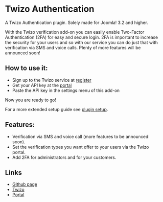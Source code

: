 Twizo Authentication
===========================================================================
A Twizo Authentication plugin. Solely made for Joomla! 3.2 and higher.

With the Twizo verification add-on you can easily enable Two-Factor Authentication (2FA) for easy and secure login. 2FA is important to increase the security for your users and so with our service you can do just that with verification via SMS and voice calls. Plenty of more features will be announced soon! 

## How to use it:

- Sign up to the Twizo service at [register](https://register.twizo.com/)
- Get your API key at the [portal](https://portal.twizo.com/applications/)
- Paste the API key in the settings menu of this add-on

Now you are ready to go!

For a more extended setup guide see [plugin setup](plugin_setup.md).

## Features:
- Verification via SMS and voice call (more features to be announced soon).
- Set the verification types you want offer to your users via the Twizo portal.
- Add 2FA for administrators and for your customers.

## Links
- [Github page](https://github.com/twizoapi/plugin-verification-joomla)
- [Twizo](https://www.twizo.com)
- [Portal](https://portal.twizo.com)